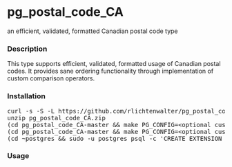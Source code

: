 # pg_postal_code_CA
an efficient, validated, formatted Canadian postal code type

<h3>Description</h3>
This type supports efficient, validated, formatted usage of Canadian postal codes. It provides sane ordering functionality through implementation of custom comparison operators.

<h3>Installation</h3>
<pre>
curl -s -S -L https://github.com/rlichtenwalter/pg_postal_code_CA/archive/master.zip > pg_postal_code_CA.zip
unzip pg_postal_code_CA.zip
(cd pg_postal_code_CA-master &amp;&amp; make PG_CONFIG=&lt;optional custom pg_config path&gt;)
(cd pg_postal_code_CA-master &amp;&amp; make PG_CONFIG=&lt;optional custom pg_config path&gt; install)
(cd ~postgres &amp;&amp; sudo -u postgres psql -c 'CREATE EXTENSION pg_postal_code_CA;')
</pre>

<h3>Usage</h3>
<pre>

</pre>
